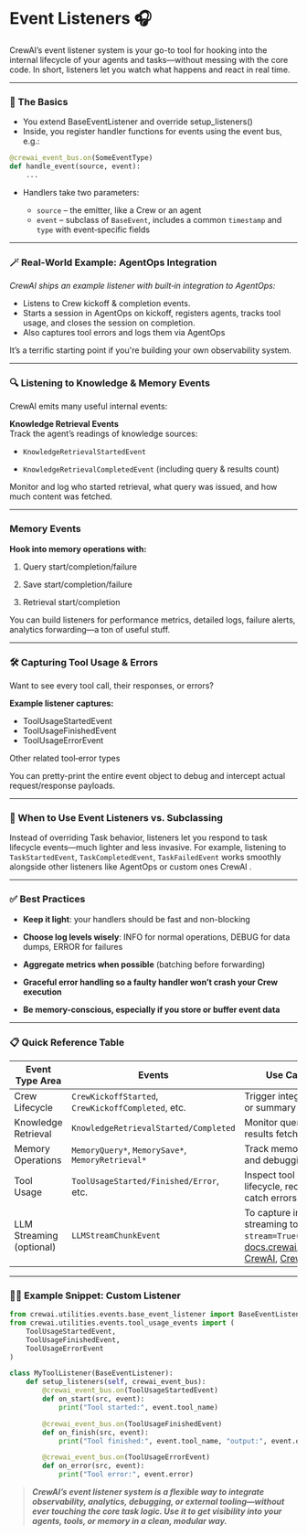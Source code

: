 # Event Listeners 🎧
CrewAI’s event listener system is your go-to tool for hooking into the internal lifecycle of your agents and tasks—without messing with the core code. In short, listeners let you watch what happens and react in real time.

---

### 🧠 The Basics
- You extend BaseEventListener and override setup_listeners()
- Inside, you register handler functions for events using the event bus, e.g.:

```python
@crewai_event_bus.on(SomeEventType)
def handle_event(source, event):
    ...
```
- Handlers take two parameters:

    - `source` – the emitter, like a Crew or an agent
    - `event` – subclass of `BaseEvent`, includes a common `timestamp` and `type` with event‑specific fields

---

### 🪄 Real‑World Example: AgentOps Integration
*CrewAI ships an example listener with built‑in integration to AgentOps:*

- Listens to Crew kickoff & completion events.
- Starts a session in AgentOps on kickoff, registers agents, tracks tool usage, and closes the session on completion.
- Also captures tool errors and logs them via AgentOps

It’s a terrific starting point if you're building your own observability system.

---

### 🔍 Listening to Knowledge & Memory Events
CrewAI emits many useful internal events:

**Knowledge Retrieval Events** \
Track the agent’s readings of knowledge sources:

- `KnowledgeRetrievalStartedEvent`

- `KnowledgeRetrievalCompletedEvent` (including query & results count)

Monitor and log who started retrieval, what query was issued, and how much content was fetched.

---

### Memory Events
**Hook into memory operations with:**

1. Query start/completion/failure

2. Save start/completion/failure

3. Retrieval start/completion

You can build listeners for performance metrics, detailed logs, failure alerts, analytics forwarding—a ton of useful stuff.

---

### 🛠️ Capturing Tool Usage & Errors
Want to see every tool call, their responses, or errors?

**Example listener captures:**

- ToolUsageStartedEvent
- ToolUsageFinishedEvent
- ToolUsageErrorEvent

Other related tool‑error types

You can pretty-print the entire event object to debug and intercept actual request/response payloads.

---

### 🚀 When to Use Event Listeners vs. Subclassing
Instead of overriding Task behavior, listeners let you respond to task lifecycle events—much lighter and less invasive. For example, listening to `TaskStartedEvent`, `TaskCompletedEvent`, `TaskFailedEvent` works smoothly alongside other listeners like AgentOps or custom ones
CrewAI
.

---
### ✅ Best Practices
- **Keep it light**: your handlers should be fast and non-blocking
- **Choose log levels wisely**: INFO for normal operations, DEBUG for data dumps, ERROR for failures
- **Aggregate metrics when possible** (batching before forwarding)

- **Graceful error handling so a faulty handler won’t crash your Crew execution**
- **Be memory-conscious, especially if you store or buffer event data**

---

### 📋 Quick Reference Table
| Event Type Area          | Events                                             | Use Case Summary                                                                                                                                   |
| ------------------------ | -------------------------------------------------- | -------------------------------------------------------------------------------------------------------------------------------------------------- |
| Crew Lifecycle           | `CrewKickoffStarted`, `CrewKickoffCompleted`, etc. | Trigger integration sessions or summary logic                                                                                                      |
| Knowledge Retrieval      | `KnowledgeRetrievalStarted/Completed`              | Monitor queries made and results fetched                                                                                                           |
| Memory Operations        | `MemoryQuery*`, `MemorySave*`, `MemoryRetrieval*`  | Track memory performance and debugging                                                                                                             |
| Tool Usage               | `ToolUsageStarted/Finished/Error`, etc.            | Inspect tool invocation lifecycle, record payloads, catch errors                                                                                   |
| LLM Streaming (optional) | `LLMStreamChunkEvent`                              | To capture individual streaming tokens if using `stream=True`([docs.crewai.com][1], [docs.crewai.com][2], [DeepWiki][3], [CrewAI][4], [CrewAI][5]) |

[1]: https://docs.crewai.com/concepts/event-listener?utm_source=chatgpt.com "Event Listeners - CrewAI"
[2]: https://docs.crewai.com/concepts/memory?utm_source=chatgpt.com "Memory - CrewAI"
[3]: https://deepwiki.com/crewAIInc/crewAI/8.2-integration-with-observability-platforms?utm_source=chatgpt.com "Integration with Observability Platforms | crewAIInc/crewAI | DeepWiki"
[4]: https://community.crewai.com/t/how-do-i-see-actual-request-and-response-for-tools-used-during-tracing/4484/4?utm_source=chatgpt.com "How do I see actual request and response for Tools used during Tracing - #4 by Max_Moura - General - CrewAI"
[5]: https://community.crewai.com/t/openai-streaming/3556?utm_source=chatgpt.com "OpenAI streaming? - General - CrewAI"

---

### 🧑‍💻 Example Snippet: Custom Listener
```python
from crewai.utilities.events.base_event_listener import BaseEventListener
from crewai.utilities.events.tool_usage_events import (
    ToolUsageStartedEvent,
    ToolUsageFinishedEvent,
    ToolUsageErrorEvent
)

class MyToolListener(BaseEventListener):
    def setup_listeners(self, crewai_event_bus):
        @crewai_event_bus.on(ToolUsageStartedEvent)
        def on_start(src, event):
            print("Tool started:", event.tool_name)

        @crewai_event_bus.on(ToolUsageFinishedEvent)
        def on_finish(src, event):
            print("Tool finished:", event.tool_name, "output:", event.output)

        @crewai_event_bus.on(ToolUsageErrorEvent)
        def on_error(src, event):
            print("Tool error:", event.error)
```

>***CrewAI’s event listener system is a flexible way to integrate observability, analytics, debugging, or external tooling—without ever touching the core task logic. Use it to get visibility into your agents, tools, or memory in a clean, modular way.***